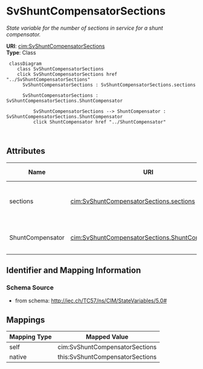 # SvShuntCompensatorSections


_State variable for the number of sections in service for a shunt compensator._





**URI**: [cim:SvShuntCompensatorSections](http://iec.ch/TC57/CIM100#SvShuntCompensatorSections)<br />
**Type**: Class




```mermaid
 classDiagram
    class SvShuntCompensatorSections
    click SvShuntCompensatorSections href "../SvShuntCompensatorSections"
      SvShuntCompensatorSections : SvShuntCompensatorSections.sections
        
      SvShuntCompensatorSections : SvShuntCompensatorSections.ShuntCompensator
        
          SvShuntCompensatorSections --> ShuntCompensator : SvShuntCompensatorSections.ShuntCompensator
          click ShuntCompensator href "../ShuntCompensator"
        
      
```




<!-- no inheritance hierarchy -->


## Attributes


| Name | URI | Cardinality and Range | Description | Inheritance |
| ---  | --- | --- | --- | --- |
| sections | [cim:SvShuntCompensatorSections.sections](http://iec.ch/TC57/CIM100#SvShuntCompensatorSections.sections) | 1 <br />  float  | The number of sections in service as a continuous variable | direct |
| ShuntCompensator | [cim:SvShuntCompensatorSections.ShuntCompensator](http://iec.ch/TC57/CIM100#SvShuntCompensatorSections.ShuntCompensator) | 1 <br />  [ShuntCompensator](ShuntCompensator.md)  | The shunt compensator for which the state applies | direct |









## Identifier and Mapping Information







### Schema Source


* from schema: http://iec.ch/TC57/ns/CIM/StateVariables/5.0#





## Mappings

| Mapping Type | Mapped Value |
| ---  | ---  |
| self | cim:SvShuntCompensatorSections |
| native | this:SvShuntCompensatorSections |




